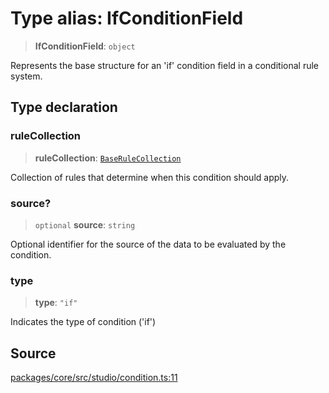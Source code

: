 # Type alias: IfConditionField

> **IfConditionField**: `object`

Represents the base structure for an 'if' condition field in a conditional rule system.

## Type declaration

### ruleCollection

> **ruleCollection**: [`BaseRuleCollection`](../../../events/input/load/rules/base/classes/BaseRuleCollection.md)

Collection of rules that determine when this condition should apply.

### source?

> `optional` **source**: `string`

Optional identifier for the source of the data to be evaluated by the condition.

### type

> **type**: `"if"`

Indicates the type of condition ('if')

## Source

[packages/core/src/studio/condition.ts:11](https://github.com/VictorS67/encre/blob/42c3bddca4be2d23ad959c1c99381eefbf43789c/packages/core/src/studio/condition.ts#L11)
